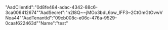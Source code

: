"AadClientId":"0d8fe484-adac-4342-88c6-3ca006412674""AadSecret":"n2I8Q~~jMOo3bdL6ow_lFF3~2CtGmGtOvwVNoa44""AadTenantId":"09cb008c-e06c-476a-9529-0caaf622463d""Name":"test"

